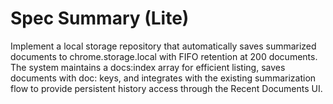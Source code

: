 # Spec Summary (Lite)

Implement a local storage repository that automatically saves summarized documents to chrome.storage.local with FIFO retention at 200 documents. The system maintains a docs:index array for efficient listing, saves documents with doc:<id> keys, and integrates with the existing summarization flow to provide persistent history access through the Recent Documents UI.
